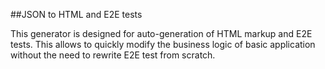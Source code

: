 ##JSON to HTML and E2E tests

This generator is designed for auto-generation of HTML markup and E2E tests. This allows to quickly modify the business logic of basic application without the need to rewrite E2E test from scratch.
